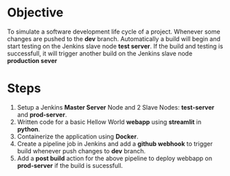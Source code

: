 # Objective
To simulate a software development life cycle of a project. Whenever some changes are pushed to the **dev** branch. Automatically a build will begin and
start testing on the Jenkins slave node **test server**. If the build and testing is successfull, it will trigger another build on the Jenkins slave node **production sever**

# Steps
1. Setup a Jenkins **Master Server** Node and 2 Slave Nodes: **test-server** and **prod-server**.
2. Written code for a basic Hellow World **webapp** using **streamlit** in **python**.
3. Containerize the application using **Docker**.
4. Create a pipeline job in Jenkins and add a **github webhook** to trigger build whenever push changes to **dev** branch.
5. Add a **post build** action for the above pipeline to deploy webbapp on **prod-server** if the build is sucessfull.

